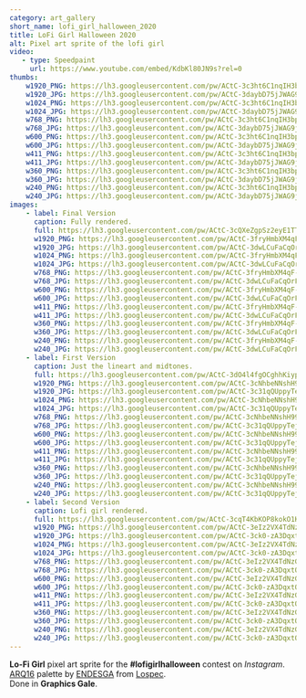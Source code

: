 ```yaml
---
category: art_gallery
short_name: lofi_girl_halloween_2020
title: LoFi Girl Halloween 2020
alt: Pixel art sprite of the lofi girl
video:
   - type: Speedpaint
     url: https://www.youtube.com/embed/KdbKl80JN9s?rel=0
thumbs:
    w1920_PNG: https://lh3.googleusercontent.com/pw/ACtC-3c3ht6C1nqIH3bp1f9Jsmn72U0QlKR8Sk6S1t1r19RoILK8bJPY-7BxWXFRr5LCRVGbBjDSyqrwga0dIaZ6M1wXpCf0piDfl0hDew30lfg1U-AtZcCfd6QXmCQnZ-S_Xn6Ya9z2-uBNwodA3a9tUvVo=w355
    w1920_JPG: https://lh3.googleusercontent.com/pw/ACtC-3daybD75jJWAG9jVl7UuCqonexkMkUrq_PFxV61KqBqh3PY-IzrPPRQHDCzG9s8FrHt8eWlfMjXniDqVHNx4NJk6jM7xcs_1xD08IYdXIS7KySqoT53QOoI6lwNK87rUsXoktFG6HcAhUhqxC4h6viX=w355
    w1024_PNG: https://lh3.googleusercontent.com/pw/ACtC-3c3ht6C1nqIH3bp1f9Jsmn72U0QlKR8Sk6S1t1r19RoILK8bJPY-7BxWXFRr5LCRVGbBjDSyqrwga0dIaZ6M1wXpCf0piDfl0hDew30lfg1U-AtZcCfd6QXmCQnZ-S_Xn6Ya9z2-uBNwodA3a9tUvVo=w284
    w1024_JPG: https://lh3.googleusercontent.com/pw/ACtC-3daybD75jJWAG9jVl7UuCqonexkMkUrq_PFxV61KqBqh3PY-IzrPPRQHDCzG9s8FrHt8eWlfMjXniDqVHNx4NJk6jM7xcs_1xD08IYdXIS7KySqoT53QOoI6lwNK87rUsXoktFG6HcAhUhqxC4h6viX=w284
    w768_PNG: https://lh3.googleusercontent.com/pw/ACtC-3c3ht6C1nqIH3bp1f9Jsmn72U0QlKR8Sk6S1t1r19RoILK8bJPY-7BxWXFRr5LCRVGbBjDSyqrwga0dIaZ6M1wXpCf0piDfl0hDew30lfg1U-AtZcCfd6QXmCQnZ-S_Xn6Ya9z2-uBNwodA3a9tUvVo=w213
    w768_JPG: https://lh3.googleusercontent.com/pw/ACtC-3daybD75jJWAG9jVl7UuCqonexkMkUrq_PFxV61KqBqh3PY-IzrPPRQHDCzG9s8FrHt8eWlfMjXniDqVHNx4NJk6jM7xcs_1xD08IYdXIS7KySqoT53QOoI6lwNK87rUsXoktFG6HcAhUhqxC4h6viX=w213
    w600_PNG: https://lh3.googleusercontent.com/pw/ACtC-3c3ht6C1nqIH3bp1f9Jsmn72U0QlKR8Sk6S1t1r19RoILK8bJPY-7BxWXFRr5LCRVGbBjDSyqrwga0dIaZ6M1wXpCf0piDfl0hDew30lfg1U-AtZcCfd6QXmCQnZ-S_Xn6Ya9z2-uBNwodA3a9tUvVo=w166
    w600_JPG: https://lh3.googleusercontent.com/pw/ACtC-3daybD75jJWAG9jVl7UuCqonexkMkUrq_PFxV61KqBqh3PY-IzrPPRQHDCzG9s8FrHt8eWlfMjXniDqVHNx4NJk6jM7xcs_1xD08IYdXIS7KySqoT53QOoI6lwNK87rUsXoktFG6HcAhUhqxC4h6viX=w166
    w411_PNG: https://lh3.googleusercontent.com/pw/ACtC-3c3ht6C1nqIH3bp1f9Jsmn72U0QlKR8Sk6S1t1r19RoILK8bJPY-7BxWXFRr5LCRVGbBjDSyqrwga0dIaZ6M1wXpCf0piDfl0hDew30lfg1U-AtZcCfd6QXmCQnZ-S_Xn6Ya9z2-uBNwodA3a9tUvVo=w114
    w411_JPG: https://lh3.googleusercontent.com/pw/ACtC-3daybD75jJWAG9jVl7UuCqonexkMkUrq_PFxV61KqBqh3PY-IzrPPRQHDCzG9s8FrHt8eWlfMjXniDqVHNx4NJk6jM7xcs_1xD08IYdXIS7KySqoT53QOoI6lwNK87rUsXoktFG6HcAhUhqxC4h6viX=w114
    w360_PNG: https://lh3.googleusercontent.com/pw/ACtC-3c3ht6C1nqIH3bp1f9Jsmn72U0QlKR8Sk6S1t1r19RoILK8bJPY-7BxWXFRr5LCRVGbBjDSyqrwga0dIaZ6M1wXpCf0piDfl0hDew30lfg1U-AtZcCfd6QXmCQnZ-S_Xn6Ya9z2-uBNwodA3a9tUvVo=w100
    w360_JPG: https://lh3.googleusercontent.com/pw/ACtC-3daybD75jJWAG9jVl7UuCqonexkMkUrq_PFxV61KqBqh3PY-IzrPPRQHDCzG9s8FrHt8eWlfMjXniDqVHNx4NJk6jM7xcs_1xD08IYdXIS7KySqoT53QOoI6lwNK87rUsXoktFG6HcAhUhqxC4h6viX=w100
    w240_PNG: https://lh3.googleusercontent.com/pw/ACtC-3c3ht6C1nqIH3bp1f9Jsmn72U0QlKR8Sk6S1t1r19RoILK8bJPY-7BxWXFRr5LCRVGbBjDSyqrwga0dIaZ6M1wXpCf0piDfl0hDew30lfg1U-AtZcCfd6QXmCQnZ-S_Xn6Ya9z2-uBNwodA3a9tUvVo=w66
    w240_JPG: https://lh3.googleusercontent.com/pw/ACtC-3daybD75jJWAG9jVl7UuCqonexkMkUrq_PFxV61KqBqh3PY-IzrPPRQHDCzG9s8FrHt8eWlfMjXniDqVHNx4NJk6jM7xcs_1xD08IYdXIS7KySqoT53QOoI6lwNK87rUsXoktFG6HcAhUhqxC4h6viX=w66
images:
    - label: Final Version
      caption: Fully rendered.
      full: https://lh3.googleusercontent.com/pw/ACtC-3cQXeZgpSz2eyE1TTdwIzKGFQWtJl9xQnz-RIbCxfpb8bQ2JU45uYGvsNju6ggrAkoMkesxF_SGC_Jd1S3C9pKQMQSFhZOEOcitQEg4ye2nyLC5W8N7SzD8BVxXgCB4rKaq9C-UB0gdnm-TmhcpMUGp=w1080
      w1920_PNG: https://lh3.googleusercontent.com/pw/ACtC-3fryHmbXM4qF-Waj34FWx9Qq34c2ZtIYKNSAwTrsJDHW3IzLZWTfyi_S7o_2kCZ-kE4JQo_L4JYxCtpsqX_7evpeOWC4l-gXdzDSJPLRlewBMAFbh4naR3mKfzCUHJYWnDIZLLfaWdpYJn70fBK-umq=w850
      w1920_JPG: https://lh3.googleusercontent.com/pw/ACtC-3dwLCuFaCqOrFjnp21zIrYMbS9jJSmNCr2aclpvfnjXQIb0sLDkB6VMv0092teuj5l0nbfTsun392xqTvbHRk_O6beEY2QTKtLzZpDaUgelnQCJdPTFY64z2ucQAa5gt9t-BQFVppKlikrBkcsLutBB=w850
      w1024_PNG: https://lh3.googleusercontent.com/pw/ACtC-3fryHmbXM4qF-Waj34FWx9Qq34c2ZtIYKNSAwTrsJDHW3IzLZWTfyi_S7o_2kCZ-kE4JQo_L4JYxCtpsqX_7evpeOWC4l-gXdzDSJPLRlewBMAFbh4naR3mKfzCUHJYWnDIZLLfaWdpYJn70fBK-umq=w711
      w1024_JPG: https://lh3.googleusercontent.com/pw/ACtC-3dwLCuFaCqOrFjnp21zIrYMbS9jJSmNCr2aclpvfnjXQIb0sLDkB6VMv0092teuj5l0nbfTsun392xqTvbHRk_O6beEY2QTKtLzZpDaUgelnQCJdPTFY64z2ucQAa5gt9t-BQFVppKlikrBkcsLutBB=w711
      w768_PNG: https://lh3.googleusercontent.com/pw/ACtC-3fryHmbXM4qF-Waj34FWx9Qq34c2ZtIYKNSAwTrsJDHW3IzLZWTfyi_S7o_2kCZ-kE4JQo_L4JYxCtpsqX_7evpeOWC4l-gXdzDSJPLRlewBMAFbh4naR3mKfzCUHJYWnDIZLLfaWdpYJn70fBK-umq=w533
      w768_JPG: https://lh3.googleusercontent.com/pw/ACtC-3dwLCuFaCqOrFjnp21zIrYMbS9jJSmNCr2aclpvfnjXQIb0sLDkB6VMv0092teuj5l0nbfTsun392xqTvbHRk_O6beEY2QTKtLzZpDaUgelnQCJdPTFY64z2ucQAa5gt9t-BQFVppKlikrBkcsLutBB=w533
      w600_PNG: https://lh3.googleusercontent.com/pw/ACtC-3fryHmbXM4qF-Waj34FWx9Qq34c2ZtIYKNSAwTrsJDHW3IzLZWTfyi_S7o_2kCZ-kE4JQo_L4JYxCtpsqX_7evpeOWC4l-gXdzDSJPLRlewBMAFbh4naR3mKfzCUHJYWnDIZLLfaWdpYJn70fBK-umq=w416
      w600_JPG: https://lh3.googleusercontent.com/pw/ACtC-3dwLCuFaCqOrFjnp21zIrYMbS9jJSmNCr2aclpvfnjXQIb0sLDkB6VMv0092teuj5l0nbfTsun392xqTvbHRk_O6beEY2QTKtLzZpDaUgelnQCJdPTFY64z2ucQAa5gt9t-BQFVppKlikrBkcsLutBB=w416
      w411_PNG: https://lh3.googleusercontent.com/pw/ACtC-3fryHmbXM4qF-Waj34FWx9Qq34c2ZtIYKNSAwTrsJDHW3IzLZWTfyi_S7o_2kCZ-kE4JQo_L4JYxCtpsqX_7evpeOWC4l-gXdzDSJPLRlewBMAFbh4naR3mKfzCUHJYWnDIZLLfaWdpYJn70fBK-umq=w285
      w411_JPG: https://lh3.googleusercontent.com/pw/ACtC-3dwLCuFaCqOrFjnp21zIrYMbS9jJSmNCr2aclpvfnjXQIb0sLDkB6VMv0092teuj5l0nbfTsun392xqTvbHRk_O6beEY2QTKtLzZpDaUgelnQCJdPTFY64z2ucQAa5gt9t-BQFVppKlikrBkcsLutBB=w285
      w360_PNG: https://lh3.googleusercontent.com/pw/ACtC-3fryHmbXM4qF-Waj34FWx9Qq34c2ZtIYKNSAwTrsJDHW3IzLZWTfyi_S7o_2kCZ-kE4JQo_L4JYxCtpsqX_7evpeOWC4l-gXdzDSJPLRlewBMAFbh4naR3mKfzCUHJYWnDIZLLfaWdpYJn70fBK-umq=w250
      w360_JPG: https://lh3.googleusercontent.com/pw/ACtC-3dwLCuFaCqOrFjnp21zIrYMbS9jJSmNCr2aclpvfnjXQIb0sLDkB6VMv0092teuj5l0nbfTsun392xqTvbHRk_O6beEY2QTKtLzZpDaUgelnQCJdPTFY64z2ucQAa5gt9t-BQFVppKlikrBkcsLutBB=w250
      w240_PNG: https://lh3.googleusercontent.com/pw/ACtC-3fryHmbXM4qF-Waj34FWx9Qq34c2ZtIYKNSAwTrsJDHW3IzLZWTfyi_S7o_2kCZ-kE4JQo_L4JYxCtpsqX_7evpeOWC4l-gXdzDSJPLRlewBMAFbh4naR3mKfzCUHJYWnDIZLLfaWdpYJn70fBK-umq=w166
      w240_JPG: https://lh3.googleusercontent.com/pw/ACtC-3dwLCuFaCqOrFjnp21zIrYMbS9jJSmNCr2aclpvfnjXQIb0sLDkB6VMv0092teuj5l0nbfTsun392xqTvbHRk_O6beEY2QTKtLzZpDaUgelnQCJdPTFY64z2ucQAa5gt9t-BQFVppKlikrBkcsLutBB=w166
    - label: First Version
      caption: Just the lineart and midtones.
      full: https://lh3.googleusercontent.com/pw/ACtC-3dO4l4fgOCghhKiypqtVuV7547FcApIoq1EYuHo94vPyPGPI7b7nK4ZboHtj60TnhnfQpfTWmnH80eh86ytAgYWwiPs5dA4n0Mi3pvv5eQK8G6VFeukv0FE4rfZlbckgaMwH7au-EDxORfDmSkQTEyx=w1080
      w1920_PNG: https://lh3.googleusercontent.com/pw/ACtC-3cNhbeNNshH99EryNzkmzGCSYS0KK8bp9LjLn6p6yybLJ1VM9TADD3kX4sg1qd7jZZ63K-XNn-ZH_KMD_VRx4iC5C6YC_dsfLjUCnlkOKQRvG9QR5Soei-zoGGTdBVw4OzTHXx_du5ezCee3Y9SwURV=w850
      w1920_JPG: https://lh3.googleusercontent.com/pw/ACtC-3c31qQUppyTejz3GTKRCHWQfT3_WDIo7AIYA-aOsgpe-V2A--7nUWrauqK2yXx1mz3N6qlQZcvlVeIZMsXYyD_64jXdiwDlt0Q5MDWWooCtGvmvyajrCvZNzhIN1uloD3wXHTWBU4vXELJYG8zWJBGT=w850
      w1024_PNG: https://lh3.googleusercontent.com/pw/ACtC-3cNhbeNNshH99EryNzkmzGCSYS0KK8bp9LjLn6p6yybLJ1VM9TADD3kX4sg1qd7jZZ63K-XNn-ZH_KMD_VRx4iC5C6YC_dsfLjUCnlkOKQRvG9QR5Soei-zoGGTdBVw4OzTHXx_du5ezCee3Y9SwURV=w711
      w1024_JPG: https://lh3.googleusercontent.com/pw/ACtC-3c31qQUppyTejz3GTKRCHWQfT3_WDIo7AIYA-aOsgpe-V2A--7nUWrauqK2yXx1mz3N6qlQZcvlVeIZMsXYyD_64jXdiwDlt0Q5MDWWooCtGvmvyajrCvZNzhIN1uloD3wXHTWBU4vXELJYG8zWJBGT=w711
      w768_PNG: https://lh3.googleusercontent.com/pw/ACtC-3cNhbeNNshH99EryNzkmzGCSYS0KK8bp9LjLn6p6yybLJ1VM9TADD3kX4sg1qd7jZZ63K-XNn-ZH_KMD_VRx4iC5C6YC_dsfLjUCnlkOKQRvG9QR5Soei-zoGGTdBVw4OzTHXx_du5ezCee3Y9SwURV=w533
      w768_JPG: https://lh3.googleusercontent.com/pw/ACtC-3c31qQUppyTejz3GTKRCHWQfT3_WDIo7AIYA-aOsgpe-V2A--7nUWrauqK2yXx1mz3N6qlQZcvlVeIZMsXYyD_64jXdiwDlt0Q5MDWWooCtGvmvyajrCvZNzhIN1uloD3wXHTWBU4vXELJYG8zWJBGT=w533
      w600_PNG: https://lh3.googleusercontent.com/pw/ACtC-3cNhbeNNshH99EryNzkmzGCSYS0KK8bp9LjLn6p6yybLJ1VM9TADD3kX4sg1qd7jZZ63K-XNn-ZH_KMD_VRx4iC5C6YC_dsfLjUCnlkOKQRvG9QR5Soei-zoGGTdBVw4OzTHXx_du5ezCee3Y9SwURV=w416
      w600_JPG: https://lh3.googleusercontent.com/pw/ACtC-3c31qQUppyTejz3GTKRCHWQfT3_WDIo7AIYA-aOsgpe-V2A--7nUWrauqK2yXx1mz3N6qlQZcvlVeIZMsXYyD_64jXdiwDlt0Q5MDWWooCtGvmvyajrCvZNzhIN1uloD3wXHTWBU4vXELJYG8zWJBGT=w416
      w411_PNG: https://lh3.googleusercontent.com/pw/ACtC-3cNhbeNNshH99EryNzkmzGCSYS0KK8bp9LjLn6p6yybLJ1VM9TADD3kX4sg1qd7jZZ63K-XNn-ZH_KMD_VRx4iC5C6YC_dsfLjUCnlkOKQRvG9QR5Soei-zoGGTdBVw4OzTHXx_du5ezCee3Y9SwURV=w285
      w411_JPG: https://lh3.googleusercontent.com/pw/ACtC-3c31qQUppyTejz3GTKRCHWQfT3_WDIo7AIYA-aOsgpe-V2A--7nUWrauqK2yXx1mz3N6qlQZcvlVeIZMsXYyD_64jXdiwDlt0Q5MDWWooCtGvmvyajrCvZNzhIN1uloD3wXHTWBU4vXELJYG8zWJBGT=w285
      w360_PNG: https://lh3.googleusercontent.com/pw/ACtC-3cNhbeNNshH99EryNzkmzGCSYS0KK8bp9LjLn6p6yybLJ1VM9TADD3kX4sg1qd7jZZ63K-XNn-ZH_KMD_VRx4iC5C6YC_dsfLjUCnlkOKQRvG9QR5Soei-zoGGTdBVw4OzTHXx_du5ezCee3Y9SwURV=w250
      w360_JPG: https://lh3.googleusercontent.com/pw/ACtC-3c31qQUppyTejz3GTKRCHWQfT3_WDIo7AIYA-aOsgpe-V2A--7nUWrauqK2yXx1mz3N6qlQZcvlVeIZMsXYyD_64jXdiwDlt0Q5MDWWooCtGvmvyajrCvZNzhIN1uloD3wXHTWBU4vXELJYG8zWJBGT=w250
      w240_PNG: https://lh3.googleusercontent.com/pw/ACtC-3cNhbeNNshH99EryNzkmzGCSYS0KK8bp9LjLn6p6yybLJ1VM9TADD3kX4sg1qd7jZZ63K-XNn-ZH_KMD_VRx4iC5C6YC_dsfLjUCnlkOKQRvG9QR5Soei-zoGGTdBVw4OzTHXx_du5ezCee3Y9SwURV=w166
      w240_JPG: https://lh3.googleusercontent.com/pw/ACtC-3c31qQUppyTejz3GTKRCHWQfT3_WDIo7AIYA-aOsgpe-V2A--7nUWrauqK2yXx1mz3N6qlQZcvlVeIZMsXYyD_64jXdiwDlt0Q5MDWWooCtGvmvyajrCvZNzhIN1uloD3wXHTWBU4vXELJYG8zWJBGT=w166
    - label: Second Version
      caption: Lofi girl rendered.
      full: https://lh3.googleusercontent.com/pw/ACtC-3cqT4KbKOP8kokO1KhizWyxN9bJll0AonUdDFj9iyObfebBuXBMF6MdGF5uJX5Jfnb3FA_D5BNiB-v9SU6e7SKILIHE61r3zamnyanrda4hOlhWHWSlECEbaX-W9nimVEte8wpemBSCmOwex5XrzLA7=w1080
      w1920_PNG: https://lh3.googleusercontent.com/pw/ACtC-3eIz2VX4TdNzGZIDEbqRi9Rah-mUERS-tkAJPKrxM0Fi1W1hWP0qpehCgf0TjhE0EZBBDac5soTvqq22yDv6-uphxpVtc2RUTakKHnufujujWhki4tATSafRtexa8MAE68o0dTuXzbaZ8LVudIEcIdx=w850
      w1920_JPG: https://lh3.googleusercontent.com/pw/ACtC-3ck0-zA3DqxtQgX9MUSFYIKYX-7UwOM4hsHjvYQ2oEwGrR_Pbl8nRjySMnMk4U-co15M9-VKUtbAFuUQsFvX1wzsOb1m2OkahfpbvDCbZChlEj1MH52rV52BFwJ9NEpwUy7fNKJH-Mrw97bLVPM3jTU=w850
      w1024_PNG: https://lh3.googleusercontent.com/pw/ACtC-3eIz2VX4TdNzGZIDEbqRi9Rah-mUERS-tkAJPKrxM0Fi1W1hWP0qpehCgf0TjhE0EZBBDac5soTvqq22yDv6-uphxpVtc2RUTakKHnufujujWhki4tATSafRtexa8MAE68o0dTuXzbaZ8LVudIEcIdx=w711
      w1024_JPG: https://lh3.googleusercontent.com/pw/ACtC-3ck0-zA3DqxtQgX9MUSFYIKYX-7UwOM4hsHjvYQ2oEwGrR_Pbl8nRjySMnMk4U-co15M9-VKUtbAFuUQsFvX1wzsOb1m2OkahfpbvDCbZChlEj1MH52rV52BFwJ9NEpwUy7fNKJH-Mrw97bLVPM3jTU=w711
      w768_PNG: https://lh3.googleusercontent.com/pw/ACtC-3eIz2VX4TdNzGZIDEbqRi9Rah-mUERS-tkAJPKrxM0Fi1W1hWP0qpehCgf0TjhE0EZBBDac5soTvqq22yDv6-uphxpVtc2RUTakKHnufujujWhki4tATSafRtexa8MAE68o0dTuXzbaZ8LVudIEcIdx=w533
      w768_JPG: https://lh3.googleusercontent.com/pw/ACtC-3ck0-zA3DqxtQgX9MUSFYIKYX-7UwOM4hsHjvYQ2oEwGrR_Pbl8nRjySMnMk4U-co15M9-VKUtbAFuUQsFvX1wzsOb1m2OkahfpbvDCbZChlEj1MH52rV52BFwJ9NEpwUy7fNKJH-Mrw97bLVPM3jTU=w533
      w600_PNG: https://lh3.googleusercontent.com/pw/ACtC-3eIz2VX4TdNzGZIDEbqRi9Rah-mUERS-tkAJPKrxM0Fi1W1hWP0qpehCgf0TjhE0EZBBDac5soTvqq22yDv6-uphxpVtc2RUTakKHnufujujWhki4tATSafRtexa8MAE68o0dTuXzbaZ8LVudIEcIdx=w416
      w600_JPG: https://lh3.googleusercontent.com/pw/ACtC-3ck0-zA3DqxtQgX9MUSFYIKYX-7UwOM4hsHjvYQ2oEwGrR_Pbl8nRjySMnMk4U-co15M9-VKUtbAFuUQsFvX1wzsOb1m2OkahfpbvDCbZChlEj1MH52rV52BFwJ9NEpwUy7fNKJH-Mrw97bLVPM3jTU=w416
      w411_PNG: https://lh3.googleusercontent.com/pw/ACtC-3eIz2VX4TdNzGZIDEbqRi9Rah-mUERS-tkAJPKrxM0Fi1W1hWP0qpehCgf0TjhE0EZBBDac5soTvqq22yDv6-uphxpVtc2RUTakKHnufujujWhki4tATSafRtexa8MAE68o0dTuXzbaZ8LVudIEcIdx=w285
      w411_JPG: https://lh3.googleusercontent.com/pw/ACtC-3ck0-zA3DqxtQgX9MUSFYIKYX-7UwOM4hsHjvYQ2oEwGrR_Pbl8nRjySMnMk4U-co15M9-VKUtbAFuUQsFvX1wzsOb1m2OkahfpbvDCbZChlEj1MH52rV52BFwJ9NEpwUy7fNKJH-Mrw97bLVPM3jTU=w285
      w360_PNG: https://lh3.googleusercontent.com/pw/ACtC-3eIz2VX4TdNzGZIDEbqRi9Rah-mUERS-tkAJPKrxM0Fi1W1hWP0qpehCgf0TjhE0EZBBDac5soTvqq22yDv6-uphxpVtc2RUTakKHnufujujWhki4tATSafRtexa8MAE68o0dTuXzbaZ8LVudIEcIdx=w250
      w360_JPG: https://lh3.googleusercontent.com/pw/ACtC-3ck0-zA3DqxtQgX9MUSFYIKYX-7UwOM4hsHjvYQ2oEwGrR_Pbl8nRjySMnMk4U-co15M9-VKUtbAFuUQsFvX1wzsOb1m2OkahfpbvDCbZChlEj1MH52rV52BFwJ9NEpwUy7fNKJH-Mrw97bLVPM3jTU=w250
      w240_PNG: https://lh3.googleusercontent.com/pw/ACtC-3eIz2VX4TdNzGZIDEbqRi9Rah-mUERS-tkAJPKrxM0Fi1W1hWP0qpehCgf0TjhE0EZBBDac5soTvqq22yDv6-uphxpVtc2RUTakKHnufujujWhki4tATSafRtexa8MAE68o0dTuXzbaZ8LVudIEcIdx=w166
      w240_JPG: https://lh3.googleusercontent.com/pw/ACtC-3ck0-zA3DqxtQgX9MUSFYIKYX-7UwOM4hsHjvYQ2oEwGrR_Pbl8nRjySMnMk4U-co15M9-VKUtbAFuUQsFvX1wzsOb1m2OkahfpbvDCbZChlEj1MH52rV52BFwJ9NEpwUy7fNKJH-Mrw97bLVPM3jTU=w166
---
```


**Lo-Fi Girl** pixel art sprite for the **#lofigirlhalloween** contest on *Instagram*.
[ARQ16](https://lospec.com/palette-list/arq16) palette by [ENDESGA](https://lospec.com/endesga) from [Lospec](https://lospec.com/).  
Done in **Graphics Gale**.
